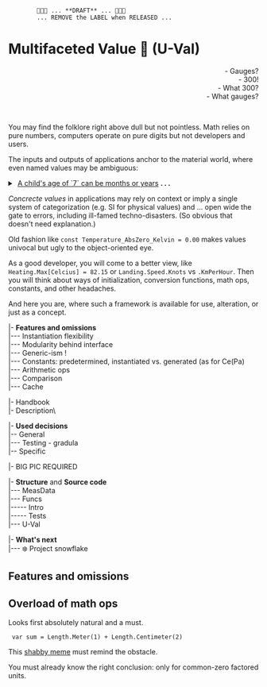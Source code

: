             🚧🚧🚧 ... **DRAFT** ... 🚧🚧🚧
            ... REMOVE the LABEL when RELEASED ...
# Multifaceted Value :diamond_shape_with_a_dot_inside: (**U-Val**)

<div dir="rtl">?Gauges&nbsp;-</div>
<div dir="rtl">!300&nbsp;-</div>
<div dir="rtl">?What 300&nbsp;-</div>
<div dir="rtl">?What gauges&nbsp;-</div>
<p>&nbsp;</p>

 You may find the folklore right above dull but not pointless. Math relies on pure numbers, computers operate on pure digits but not developers and users.  
 
 The inputs and outputs of applications anchor to the material world, where even named values may be ambiguous: 

<details>
<summary>&nbsp;<ins>A child's age of `7` can be months or years</ins>&nbsp;<b>. . .</b></summary>
            
- An altitude on EU domestic flights is measured in feet while variometers may show metres.
- Temperature of `36.6` looks native in _Kelvin_ for liquid gases and in _Celsius_ - for medicine.
- A close approach to Mars equals `33'900'000` miles but seems credible in kilometers and nmi.
- `Jack` can be family, given (not only on birth), and branded name.
- `$1'000` or `1'000€` has temporal purchase ability, different for essential goods, 1GB of DRAM, and gold ounce

</details>

_Concrecte values_ in applications may rely on context or imply a single system of categorization (e.g. SI for physical values) and ... open wide the gate to errors, including ill-famed techno-disasters. (So obvious that doesn't need explanation.)

 Old fashion like `const Temperature_AbsZero_Kelvin = 0.00` makes values univocal but ugly to the object-oriented eye.
 
 As a good developer, you will come to a better view, like `Heating.Max[Celcius] = 82.15` or `Landing.Speed.Knots` vs `.KmPerHour`. Then you will think about ways of initialization, conversion functions, math ops, constants, and other headaches. 

 And here you are, where such a framework is available for use, alteration, or just as a concept.

|- **Features and omissions**\
|--- Instantiation flexibility\
|--- Modularity behind interface\
|--- Generic-ism !\
|--- Constants: predetermined, instantiated vs. generated (as for Ce(Pa)\
|--- Arithmetic ops\
|--- Comparison\
|--- Cache

|- Handbook\
|- Description\

|- **Used decisions**\
|-- General\
|--- Testing - gradula\
|-- Specific

|- BIG PIC REQUIRED

|- **Structure** and **Source code**\
|--- MeasData\
|--- Funcs\
|----- Intro\
|----- Tests\
|--- U-Val

|- **What's next**\
|--- ❄️ Project snowflake

## Features and omissions

## Overload of math ops

Looks first absolutely natural and a must.

``` var sum = Length.Meter(1) + Length.Centimeter(2)```

This [shabby meme](https://github.com/Kyriosity/read-write/blob/main/readme%2B/pencraft/readme%2B/_rsc/_img/memes/CalmDown_0Cplus0Cis64F.jpg) must remind the obstacle. 
 
You must already know the right conclusion: only for common-zero factored units.


